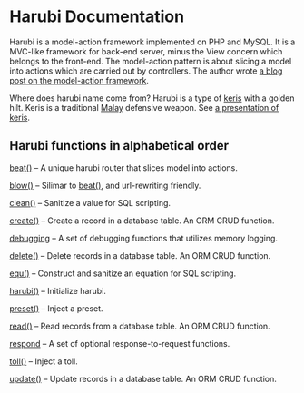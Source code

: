 Harubi Documentation
====================

Harubi is a model-action framework implemented on PHP and MySQL. It is a MVC-like framework for back-end server, minus the View concern which belongs to the front-end. The model-action pattern is about slicing a model into actions which are carried out by controllers. The author wrote [a blog post on the model-action framework](https://chelahmy.blogspot.com/2019/10/model-action-framework.html).

Where does harubi name come from? Harubi is a type of [keris](https://educalingo.com/en/dic-ms/keris) with a golden hilt. Keris is a traditional [Malay](https://en.wikipedia.org/wiki/Malays_(ethnic_group)) defensive weapon. See [a presentation of keris](https://www.youtube.com/watch?v=iShv3sdk8Ao).

## Harubi functions in alphabetical order

[beat()](beat.md) &ndash; A unique harubi router that slices model into actions.

[blow()](blow.md) &ndash; Silimar to [beat()](beat.md), and url-rewriting friendly.

[clean()](clean.md) &ndash; Sanitize a value for SQL scripting.

[create()](create.md) &ndash; Create a record in a database table. An ORM CRUD function.

[debugging](debugging.md) &ndash; A set of debugging functions that utilizes memory logging.

[delete()](delete.md) &ndash; Delete records in a database table. An ORM CRUD function.

[equ()](equ.md) &ndash; Construct and sanitize an equation for SQL scripting.

[harubi()](harubi.md) &ndash; Initialize harubi.

[preset()](preset.md) &ndash; Inject a preset.

[read()](read.md) &ndash; Read records from a database table. An ORM CRUD function.

[respond](respond.md) &ndash; A set of optional response-to-request functions.

[toll()](toll.md) &ndash; Inject a toll.

[update()](update.md) &ndash; Update records in a database table. An ORM CRUD function.
